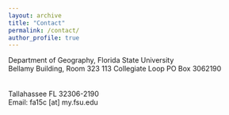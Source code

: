 ```yaml
---
layout: archive
title: "Contact"
permalink: /contact/
author_profile: true
---
```

Department of Geography, Florida State University<br>
Bellamy Building, Room 323 
113 Collegiate Loop 
PO Box 3062190<br><br><br> 
Tallahassee FL 32306-2190 <br>
Email: fa15c [at] my.fsu.edu
